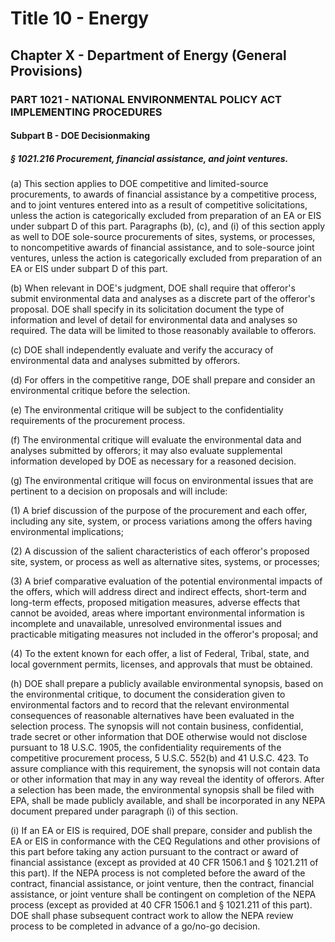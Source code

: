 
# Title 10 - Energy
## Chapter X - Department of Energy (General Provisions)
### PART 1021 - NATIONAL ENVIRONMENTAL POLICY ACT IMPLEMENTING PROCEDURES
#### Subpart B - DOE Decisionmaking
##### § 1021.216 Procurement, financial assistance, and joint ventures.

(a) This section applies to DOE competitive and limited-source procurements, to awards of financial assistance by a competitive process, and to joint ventures entered into as a result of competitive solicitations, unless the action is categorically excluded from preparation of an EA or EIS under subpart D of this part. Paragraphs (b), (c), and (i) of this section apply as well to DOE sole-source procurements of sites, systems, or processes, to noncompetitive awards of financial assistance, and to sole-source joint ventures, unless the action is categorically excluded from preparation of an EA or EIS under subpart D of this part.

(b) When relevant in DOE's judgment, DOE shall require that offeror's submit environmental data and analyses as a discrete part of the offeror's proposal. DOE shall specify in its solicitation document the type of information and level of detail for environmental data and analyses so required. The data will be limited to those reasonably available to offerors.

(c) DOE shall independently evaluate and verify the accuracy of environmental data and analyses submitted by offerors.

(d) For offers in the competitive range, DOE shall prepare and consider an environmental critique before the selection.

(e) The environmental critique will be subject to the confidentiality requirements of the procurement process.

(f) The environmental critique will evaluate the environmental data and analyses submitted by offerors; it may also evaluate supplemental information developed by DOE as necessary for a reasoned decision.

(g) The environmental critique will focus on environmental issues that are pertinent to a decision on proposals and will include:

(1) A brief discussion of the purpose of the procurement and each offer, including any site, system, or process variations among the offers having environmental implications;

(2) A discussion of the salient characteristics of each offeror's proposed site, system, or process as well as alternative sites, systems, or processes;

(3) A brief comparative evaluation of the potential environmental impacts of the offers, which will address direct and indirect effects, short-term and long-term effects, proposed mitigation measures, adverse effects that cannot be avoided, areas where important environmental information is incomplete and unavailable, unresolved environmental issues and practicable mitigating measures not included in the offeror's proposal; and

(4) To the extent known for each offer, a list of Federal, Tribal, state, and local government permits, licenses, and approvals that must be obtained.

(h) DOE shall prepare a publicly available environmental synopsis, based on the environmental critique, to document the consideration given to environmental factors and to record that the relevant environmental consequences of reasonable alternatives have been evaluated in the selection process. The synopsis will not contain business, confidential, trade secret or other information that DOE otherwise would not disclose pursuant to 18 U.S.C. 1905, the confidentiality requirements of the competitive procurement process, 5 U.S.C. 552(b) and 41 U.S.C. 423. To assure compliance with this requirement, the synopsis will not contain data or other information that may in any way reveal the identity of offerors. After a selection has been made, the environmental synopsis shall be filed with EPA, shall be made publicly available, and shall be incorporated in any NEPA document prepared under paragraph (i) of this section.

(i) If an EA or EIS is required, DOE shall prepare, consider and publish the EA or EIS in conformance with the CEQ Regulations and other provisions of this part before taking any action pursuant to the contract or award of financial assistance (except as provided at 40 CFR 1506.1 and § 1021.211 of this part). If the NEPA process is not completed before the award of the contract, financial assistance, or joint venture, then the contract, financial assistance, or joint venture shall be contingent on completion of the NEPA process (except as provided at 40 CFR 1506.1 and § 1021.211 of this part). DOE shall phase subsequent contract work to allow the NEPA review process to be completed in advance of a go/no-go decision.
